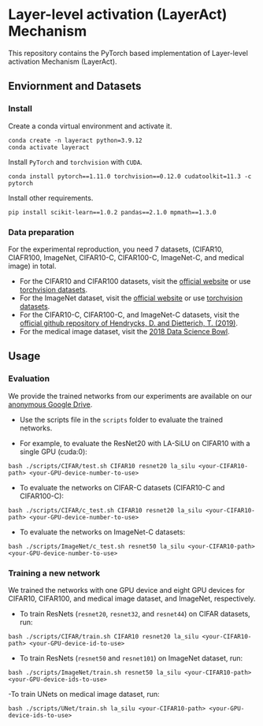 # Layer-level activation (LayerAct) Mechanism
This repository contains the PyTorch based implementation of Layer-level activation Mechanism (LayerAct). 

## Enviornment and Datasets 
### Install
Create a conda virtual environment and activate it. 
```
conda create -n layeract python=3.9.12
conda activate layeract
```

Install `PyTorch` and `torchvision` with `CUDA`. 
```
conda install pytorch==1.11.0 torchvision==0.12.0 cudatoolkit=11.3 -c pytorch
```

Install other requirements. 
```
pip install scikit-learn==1.0.2 pandas==2.1.0 mpmath==1.3.0
```

### Data preparation
For the experimental reproduction, you need 7 datasets, (CIFAR10, CIAFR100, ImageNet, CIFAR10-C, CIFAR100-C, ImageNet-C, and medical image) in total. 
- For the CIFAR10 and CIFAR100 datasets, visit the [official website](https://www.cs.toronto.edu/~kriz/cifar.html) or use [torchvision datasets](https://pytorch.org/vision/main/datasets.html). 
- For the ImageNet dataset, visit the [official website](https://www.image-net.org/challenges/LSVRC/2012/index.php#) or use [torchvision datasets](https://pytorch.org/vision/main/datasets.html).
- For the CIFAR10-C, CIFAR100-C, and ImageNet-C datasets, visit the [official github repository of Hendrycks, D. and Dietterich, T. (2019)](https://github.com/hendrycks/robustness?tab=readme-ov-file).
- For the medical image dataset, visit the [2018 Data Science Bowl](https://www.kaggle.com/competitions/data-science-bowl-2018).

## Usage 
### Evaluation 
We provide the trained networks from our experiments are available on our [anonymous Google Drive](https://drive.google.com/drive/folders/1EhTmpKoSOn8a_aD0Iy3AizkFfMp_0XoO?usp=sharing).
- Use the scripts file in the `scripts` folder to evaluate the trained networks.

- For example, to evaluate the ResNet20 with LA-SiLU on CIFAR10 with a single GPU (cuda:0):
```
bash ./scripts/CIFAR/test.sh CIFAR10 resnet20 la_silu <your-CIFAR10-path> <your-GPU-device-number-to-use>
```

- To evaluate the networks on CIFAR-C datasets (CIFAR10-C and CIFAR100-C):
```
bash ./scripts/CIFAR/c_test.sh CIFAR10 resnet20 la_silu <your-CIFAR10-path> <your-GPU-device-number-to-use>
```

- To evaluate the networks on ImageNet-C datasets:
```
bash ./scripts/ImageNet/c_test.sh resnet50 la_silu <your-CIFAR10-path> <your-GPU-device-number-to-use>
```

### Training a new network 
We trained the networks with one GPU device and eight GPU devices for CIFAR10, CIFAR100, and medical image dataset, and ImageNet, respectively. 

- To train ResNets (`resnet20`, `resnet32`, and  `resnet44`) on CIFAR datasets, run:
```
bash ./scripts/CIFAR/train.sh CIFAR10 resnet20 la_silu <your-CIFAR10-path> <your-GPU-device-id-to-use>
```

- To train ResNets (`resnet50` and `resnet101`) on ImageNet dataset, run:
```
bash ./scripts/ImageNet/train.sh resnet50 la_silu <your-CIFAR10-path> <your-GPU-device-ids-to-use>
```

-To train UNets on medical image dataset, run:
```
bash ./scripts/UNet/train.sh la_silu <your-CIFAR10-path> <your-GPU-device-ids-to-use>
```
